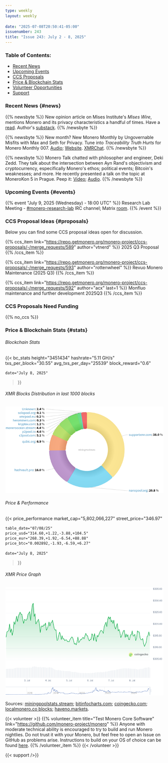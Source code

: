 ```yaml
---
type: weekly
layout: weekly

date: "2025-07-08T20:50:41-05:00"
issuenumber: 243
title: "Issue 243: July 2 - 8, 2025"
---
```


### Table of Contents:

- [Recent News](#news)
- [Upcoming Events](#events)
- [CCS Proposals](#proposals)
- [Price & Blockchain Stats](#stats)
- [Volunteer Opportunities](#volunteer)
- [Support](#support)

### Recent News {#news}

{{% newsbyte %}}
New opinion article on Mises Institute's _Mises Wire_, mentions Monero and its privacy characteristics a handful of times. Have a [read](https://mises.org/mises-wire/privacy-and-fungibility-forgotten-virtues-sound-money). Author's [substack](https://michaelsmilano.substack.com/).
{{% /newsbyte %}}

{{% newsbyte %}}
New month? New Monero Monthly by Ungovernable Misfits with Max and Seth for Privacy. Tune into _Traceability Truth Hurts_ for Monero Monthly 007. [Audio](https://serve.podhome.fm/episodepage/ugmf/traceability-truth-hurts-monero-monthly-07); [Website](https://www.ungovernablemisfits.com/). [XMRChat](https://xmrchat.com/ugmf).
{{% /newsbyte %}}

{{% newsbyte %}}
Monero Talk chatted with philosopher and engineer, Deki Zedd. They talk about the intersection between Ayn Rand's objectivism and cryptocurrency, especifically Monero's ethos; political events; Bitcoin's weaknesses; and more. He recently presented a talk on the topic at MoneroKon 5 in Prague. Peep it: [Video](https://www.youtube.com/watch?v=S3MkdtklDLQ); [Audio](https://www.monerotalk.live/monerotalk-355).
{{% /newsbyte %}}

### Upcoming Events {#events}

{{% event "July 9, 2025 (Wednesday) - 18:00 UTC" %}}
Research Lab Meeting - [#monero-research-lab](irc://irc.libera.chat/#monero-research-lab) IRC channel; Matrix [room](https://matrix.to/#/#monero-research-lab:monero.social).
{{% /event %}}

### CCS Proposal Ideas {#proposals}

Below you can find some CCS proposal ideas open for discussion.

{{% ccs_item link="https://repo.getmonero.org/monero-project/ccs-proposals/-/merge_requests/589" author="vtnerd" %}}
2025 Q3 Proposal
{{% /ccs_item %}}

{{% ccs_item link="https://repo.getmonero.org/monero-project/ccs-proposals/-/merge_requests/593" author="rottenwheel" %}}
Revuo Monero Maintenance (2025 Q3)
{{% /ccs_item %}}

{{% ccs_item link="https://repo.getmonero.org/monero-project/ccs-proposals/-/merge_requests/592" author="acx" last=1 %}}
Monfluo maintenance and further development 2025Q3
{{% /ccs_item %}}

### CCS Proposals Need Funding

{{% no_ccs %}}

### Price & Blockchain Stats {#stats}

###### Blockchain Stats

{{< bc_stats
	height="3451434"
	hashrate="5.11 GH/s"
	txs_per_block="30.55"
	avg_txs_per_day="25539"
	block_reward="0.6"

	date="July 8, 2025"
>}}

###### XMR Blocks Distribution in last 1000 blocks

![Hashrate Pool Distribution Pie Chart](./hash.png)

###### Price & Performance

{{< price_performance
	market_cap="5,802,066,227"
	street_price="346.97"

	table_date="07/08/25"
	price_usd="314.60,+1.22,-3.88,+104.5"
	price_eur="268.39,+1.92,-6.54,+88.88"
	price_btc="0.002892,-1.93,-6.59,+6.27"

	date="July 8, 2025"
>}}

###### XMR Price Graph

![XMR Price Graph](./price.png)

Sources: [miningpoolstats.stream](https://miningpoolstats.stream/monero); [bitinfocharts.com](https://bitinfocharts.com/monero/); [coingecko.com](https://www.coingecko.com/en/coins/monero); [localmonero.co blocks](https://localmonero.co/blocks); [haveno.markets](https://haveno.markets/).

{{< volunteer >}}
{{% volunteer_item title="Test Monero Core Software" link="https://github.com/monero-project/monero" %}}
Anyone with moderate technical ability is encouraged to try to build and run Monero nightlies. Do not trust it with your Monero, but feel free to open an Issue on GitHub as problems arise. Instructions to build on your OS of choice can be found [here](https://github.com/monero-project/monero#compiling-monero-from-source). 
{{% /volunteer_item %}}
{{< /volunteer >}}

{{< support />}}

